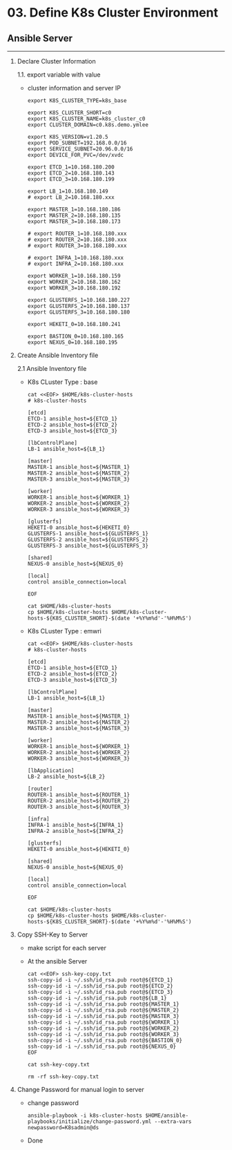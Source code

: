 # **03. Define K8s Cluster Environment**

## **Ansible Server**
---
1. Declare Cluster Information

    1.1. export variable with value

    - cluster information and server IP

          export K8S_CLUSTER_TYPE=k8s_base

          export K8S_CLUSTER_SHORT=c0
          export K8S_CLUSTER_NAME=k8s_cluster_c0
          export CLUSTER_DOMAIN=c0.k8s.demo.ymlee

          export K8S_VERSION=v1.20.5
          export POD_SUBNET=192.168.0.0/16
          export SERVICE_SUBNET=20.96.0.0/16
          export DEVICE_FOR_PVC=/dev/xvdc

          export ETCD_1=10.168.180.200
          export ETCD_2=10.168.180.143
          export ETCD_3=10.168.180.199

          export LB_1=10.168.180.149
          # export LB_2=10.168.180.xxx

          export MASTER_1=10.168.180.186
          export MASTER_2=10.168.180.135
          export MASTER_3=10.168.180.173
          
          # export ROUTER_1=10.168.180.xxx
          # export ROUTER_2=10.168.180.xxx
          # export ROUTER_3=10.168.180.xxx

          # export INFRA_1=10.168.180.xxx
          # export INFRA_2=10.168.180.xxx

          export WORKER_1=10.168.180.159
          export WORKER_2=10.168.180.162
          export WORKER_3=10.168.180.192
          
          export GLUSTERFS_1=10.168.180.227
          export GLUSTERFS_2=10.168.180.137
          export GLUSTERFS_3=10.168.180.180

          export HEKETI_0=10.168.180.241

          export BASTION_0=10.168.180.165
          export NEXUS_0=10.168.180.195


2. Create Ansible Inventory file

    2.1 Ansible Inventory file
    
    - K8s CLuster Type : base

          cat <<EOF> $HOME/k8s-cluster-hosts
          # k8s-cluster-hosts
                             
          [etcd]
          ETCD-1 ansible_host=${ETCD_1}
          ETCD-2 ansible_host=${ETCD_2}
          ETCD-3 ansible_host=${ETCD_3}

          [lbControlPlane]
          LB-1 ansible_host=${LB_1}

          [master]
          MASTER-1 ansible_host=${MASTER_1}
          MASTER-2 ansible_host=${MASTER_2}
          MASTER-3 ansible_host=${MASTER_3}

          [worker]
          WORKER-1 ansible_host=${WORKER_1}
          WORKER-2 ansible_host=${WORKER_2}
          WORKER-3 ansible_host=${WORKER_3}

          [glusterfs]  
          HEKETI-0 ansible_host=${HEKETI_0} 
          GLUSTERFS-1 ansible_host=${GLUSTERFS_1}
          GLUSTERFS-2 ansible_host=${GLUSTERFS_2}
          GLUSTERFS-3 ansible_host=${GLUSTERFS_3}

          [shared]
          NEXUS-0 ansible_host=${NEXUS_0}

          [local]
          control ansible_connection=local

          EOF

          cat $HOME/k8s-cluster-hosts
          cp $HOME/k8s-cluster-hosts $HOME/k8s-cluster-hosts-${K8S_CLUSTER_SHORT}-$(date '+%Y%m%d'-'%H%M%S')  

    - K8s CLuster Type : emwri

          cat <<EOF> $HOME/k8s-cluster-hosts
          # k8s-cluster-hosts
                             
          [etcd]
          ETCD-1 ansible_host=${ETCD_1}
          ETCD-2 ansible_host=${ETCD_2}
          ETCD-3 ansible_host=${ETCD_3}

          [lbControlPlane]
          LB-1 ansible_host=${LB_1}

          [master]
          MASTER-1 ansible_host=${MASTER_1}
          MASTER-2 ansible_host=${MASTER_2}
          MASTER-3 ansible_host=${MASTER_3}

          [worker]
          WORKER-1 ansible_host=${WORKER_1}
          WORKER-2 ansible_host=${WORKER_2}
          WORKER-3 ansible_host=${WORKER_3}

          [lbApplication]
          LB-2 ansible_host=${LB_2}

          [router]
          ROUTER-1 ansible_host=${ROUTER_1}
          ROUTER-2 ansible_host=${ROUTER_2}
          ROUTER-3 ansible_host=${ROUTER_3}

          [infra]
          INFRA-1 ansible_host=${INFRA_1}
          INFRA-2 ansible_host=${INFRA_2}

          [glusterfs]  
          HEKETI-0 ansible_host=${HEKETI_0} 

          [shared]
          NEXUS-0 ansible_host=${NEXUS_0}

          [local]
          control ansible_connection=local

          EOF

          cat $HOME/k8s-cluster-hosts
          cp $HOME/k8s-cluster-hosts $HOME/k8s-cluster-hosts-${K8S_CLUSTER_SHORT}-$(date '+%Y%m%d'-'%H%M%S')  

3. Copy SSH-Key to Server

    - make script for each server
    - At the ansible Server

          cat <<EOF> ssh-key-copy.txt
          ssh-copy-id -i ~/.ssh/id_rsa.pub root@${ETCD_1}
          ssh-copy-id -i ~/.ssh/id_rsa.pub root@${ETCD_2}
          ssh-copy-id -i ~/.ssh/id_rsa.pub root@${ETCD_3}
          ssh-copy-id -i ~/.ssh/id_rsa.pub root@${LB_1}
          ssh-copy-id -i ~/.ssh/id_rsa.pub root@${MASTER_1}
          ssh-copy-id -i ~/.ssh/id_rsa.pub root@${MASTER_2}
          ssh-copy-id -i ~/.ssh/id_rsa.pub root@${MASTER_3}
          ssh-copy-id -i ~/.ssh/id_rsa.pub root@${WORKER_1}
          ssh-copy-id -i ~/.ssh/id_rsa.pub root@${WORKER_2}
          ssh-copy-id -i ~/.ssh/id_rsa.pub root@${WORKER_3}
          ssh-copy-id -i ~/.ssh/id_rsa.pub root@${BASTION_0}
          ssh-copy-id -i ~/.ssh/id_rsa.pub root@${NEXUS_0}
          EOF

          cat ssh-key-copy.txt

          rm -rf ssh-key-copy.txt


4. Change Password for manual login to server
    - change password

          ansible-playbook -i k8s-cluster-hosts $HOME/ansible-playbooks/initialize/change-password.yml --extra-vars newpassword=K8sadmin@ds
         
    - Done
